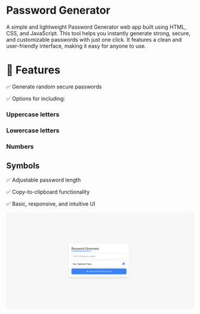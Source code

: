 # Password Generator
A simple and lightweight Password Generator web app built using HTML, CSS, and JavaScript. This tool helps you instantly generate strong, secure, and customizable passwords with just one click. It features a clean and user-friendly interface, making it easy for anyone to use.

# 🌟 Features
✅ Generate random secure passwords

✅ Options for including:

### Uppercase letters
### Lowercase letters
### Numbers
## Symbols

✅ Adjustable password length

✅ Copy-to-clipboard functionality

✅ Basic, responsive, and intuitive UI


![image](https://github.com/MohittSharma27/Password_generator/blob/91829ca4cafeaf8da2d7c5de8e7240ebbda5d87d/UI.png)
